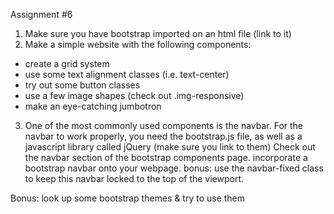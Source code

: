 Assignment #6

1. Make sure you have bootstrap imported on an html file (link to it)
2. Make a simple website with the following components:
* create a grid system
* use some text alignment classes (i.e. text-center)
* try out some button classes
* use a few image shapes (check out .img-responsive)
* make an eye-catching jumbotron
3. One of the most commonly used components is the navbar. For the navbar to work properly, you need the bootstrap.js file, as well as a javascript library called jQuery (make sure you link to them)
Check out the navbar section of the bootstrap components page. incorporate a bootstrap navbar onto your webpage.
bonus: use the navbar-fixed class to keep this navbar locked to the top of the viewport.

Bonus: look up some bootstrap themes & try to use them
